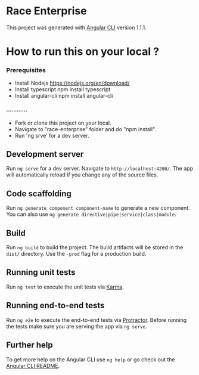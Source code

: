 # Race Enterprise

This project was generated with [Angular CLI](https://github.com/angular/angular-cli) version 1.1.1.

# How to run this on your local ?

### Prerequisites

* Install Nodejs https://nodejs.org/en/download/
* Install typescript npm install typescript
* Install angular-cli npm install angular-cli
#### ............
* Fork or clone this project on your local.
* Navigate to "race-enterprise" folder and do "npm install".
* Run 'ng srve' for a dev server.


## Development server

Run `ng serve` for a dev server. Navigate to `http://localhost:4200/`. The app will automatically reload if you change any of the source files.

## Code scaffolding

Run `ng generate component component-name` to generate a new component. You can also use `ng generate directive|pipe|service|class|module`.

## Build

Run `ng build` to build the project. The build artifacts will be stored in the `dist/` directory. Use the `-prod` flag for a production build.

## Running unit tests

Run `ng test` to execute the unit tests via [Karma](https://karma-runner.github.io).

## Running end-to-end tests

Run `ng e2e` to execute the end-to-end tests via [Protractor](http://www.protractortest.org/).
Before running the tests make sure you are serving the app via `ng serve`.

## Further help

To get more help on the Angular CLI use `ng help` or go check out the [Angular CLI README](https://github.com/angular/angular-cli/blob/master/README.md).
